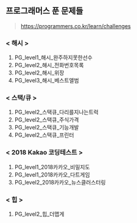 ## 프로그래머스 푼 문제들
> https://programmers.co.kr/learn/challenges

### < 해시 >
1. PG_level1_해시_완주하지못한선수
2. PG_level2_해시_전화번호목록
3. PG_level2_해시_위장
4. PG_level3_해시_베스트앨범

### < 스택/큐 >
1. PG_level2_스택큐_다리를지나는트럭
2. PG_level2_스택큐_주식가격
3. PG_level2_스택큐_기능개발
4. PG_level2_스택큐_프린터

### < 2018 Kakao 코딩테스트 >
1. PG_level1_2018카카오_비밀지도
2. PG_level1_2018카카오_다트게임
3. PG_level2_2018카카오_뉴스클러스터링

### < 힙 >
1. PG_level2_힙_더맵게
